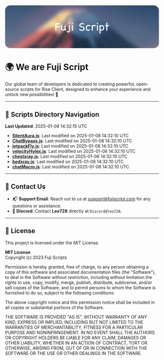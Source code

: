 ![Banner](.github/b.webp)

# 🌍 **We are Fuji Script**

Our global team of developers is dedicated to creating powerful, open-source scripts for Rise Client, designed to enhance your experience and unlock new possibilities! 🌟

---
<!-- SCRIPTS_NAVIGATION_START -->
## 📂 **Scripts Directory Navigation**

**Last Updated**: 2025-01-08 14:32:15 UTC

- **[SilentAura.js](scripts/SilentAura.js)**: Last modified on 2025-01-08 14:32:10 UTC
- **[ChatBypass.js](scripts/ChatBypass.js)**: Last modified on 2025-01-08 14:32:10 UTC
- **[jetpackFly.js](scripts/jetpackFly.js)**: Last modified on 2025-01-08 14:32:10 UTC
- **[velocityHylex.js](scripts/velocityHylex.js)**: Last modified on 2025-01-08 14:32:10 UTC
- **[chestxray.js](scripts/chestxray.js)**: Last modified on 2025-01-08 14:32:10 UTC
- **[bedxray.js](scripts/bedxray.js)**: Last modified on 2025-01-08 14:32:10 UTC
- **[chatMacro.js](scripts/chatMacro.js)**: Last modified on 2025-01-08 14:32:10 UTC

<!-- SCRIPTS_NAVIGATION_END -->

---

## 💬 **Contact Us**  
- 📬 **Support Email**: Reach out to us at [support@fujiscript.com](mailto:support@fujiscript.com) for any questions or assistance.  
- 💬 **Discord**: Contact **Leo728** directly at `Discord@leo728`.

---

## 📜 **License**

This project is licensed under the MIT License.  

**MIT License**  
Copyright (c) 2023 Fuji Scripts  

Permission is hereby granted, free of charge, to any person obtaining a copy of this software and associated documentation files (the "Software"), to deal in the Software without restriction, including without limitation the rights to use, copy, modify, merge, publish, distribute, sublicense, and/or sell copies of the Software, and to permit persons to whom the Software is furnished to do so, subject to the following conditions:  

The above copyright notice and this permission notice shall be included in all copies or substantial portions of the Software.  

THE SOFTWARE IS PROVIDED "AS IS", WITHOUT WARRANTY OF ANY KIND, EXPRESS OR IMPLIED, INCLUDING BUT NOT LIMITED TO THE WARRANTIES OF MERCHANTABILITY, FITNESS FOR A PARTICULAR PURPOSE AND NONINFRINGEMENT. IN NO EVENT SHALL THE AUTHORS OR COPYRIGHT HOLDERS BE LIABLE FOR ANY CLAIM, DAMAGES OR OTHER LIABILITY, WHETHER IN AN ACTION OF CONTRACT, TORT OR OTHERWISE, ARISING FROM, OUT OF OR IN CONNECTION WITH THE SOFTWARE OR THE USE OR OTHER DEALINGS IN THE SOFTWARE.  
